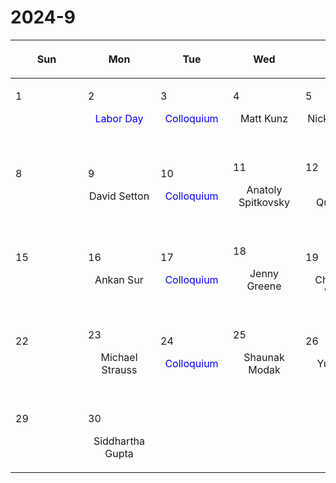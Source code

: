 # 2024-9

|<div style='max-width:100px;width:100px'><p>Sun</p></div>|<div style='max-width:100px;width:100px'><p>Mon</p></div>|<div style='max-width:100px;width:100px'><p>Tue</p></div>|<div style='max-width:100px;width:100px'><p>Wed</p></div>|<div style='max-width:100px;width:100px'><p>Thu</p></div>|<div style='max-width:100px;width:100px'><p>Fri</p></div>|<div style='max-width:100px;width:100px'><p>Sat</p></div>|
|:-:|:-:|:-:|:-:|:-:|:-:|:-:|
|<p align='left'>1</p><p><br/><br/></p>|<p align='left'>2</p><p><span style='color:blue'>Labor Day</span><br/><br/></p>|<p align='left'>3</p><p><span style='color:blue'>Colloquium</span><br/><br/></p>|<p align='left'>4</p><p>Matt Kunz<br/><br/></p>|<p align='left'>5</p><p>Nick Loudas<br/><br/></p>|<p align='left'>6</p><p>Yue Pan<br/><br/></p>|<p align='left'>7</p><p><br/><br/></p>|
|<p align='left'>8</p><p><br/><br/></p>|<p align='left'>9</p><p>David Setton<br/><br/></p>|<p align='left'>10</p><p><span style='color:blue'>Colloquium</span><br/><br/></p>|<p align='left'>11</p><p>Anatoly Spitkovsky<br/><br/></p>|<p align='left'>12</p><p>Eliot Quataert<br/><br/></p>|<p align='left'>13</p><p>Sanghyuk<br/> Moon</p>|<p align='left'>14</p><p><br/><br/></p>|
|<p align='left'>15</p><p><br/><br/></p>|<p align='left'>16</p><p>Ankan Sur<br/><br/></p>|<p align='left'>17</p><p><span style='color:blue'>Colloquium</span><br/><br/></p>|<p align='left'>18</p><p>Jenny Greene<br/><br/></p>|<p align='left'>19</p><p>Charlotte<br/> Ward</p>|<p align='left'>20</p><p>Jeremy Goodman<br/><br/></p>|<p align='left'>21</p><p><br/><br/></p>|
|<p align='left'>22</p><p><br/><br/></p>|<p align='left'>23</p><p>Michael Strauss<br/><br/></p>|<p align='left'>24</p><p><span style='color:blue'>Colloquium</span><br/><br/></p>|<p align='left'>25</p><p>Shaunak Modak<br/><br/></p>|<p align='left'>26</p><p>Yubo Su<br/><br/></p>|<p align='left'>27</p><p>Philipp Kempski<br/><br/></p>|<p align='left'>28</p><p><br/><br/></p>|
|<p align='left'>29</p><p><br/><br/></p>|<p align='left'>30</p><p>Siddhartha<br/> Gupta</p>|<p><br/><br/></p> |<p><br/><br/></p> |<p><br/><br/></p> |<p><br/><br/></p> |<p><br/><br/></p> |
